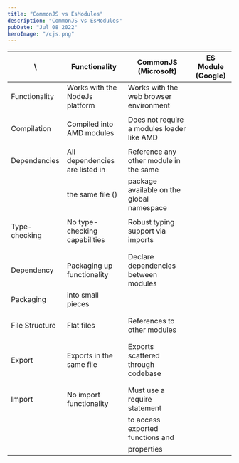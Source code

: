 ```yaml
---
title: "CommonJS vs EsModules"
description: "CommonJS vs EsModules"
pubDate: "Jul 08 2022"
heroImage: "/cjs.png"
---
```


| \              | Functionality                  | CommonJS (Microsoft)                       | ES Module (Google) |
| -------------- | ------------------------------ | ------------------------------------------ | ------------------ |
| Functionality  | Works with the NodeJs platform | Works with the web browser environment     |
|                |                                |                                            |
| Compilation    | Compiled into AMD modules      | Does not require a modules loader like AMD |
|                |                                |                                            |
| Dependencies   | All dependencies are listed in | Reference any other module in the same     |
|                | the same file ()               | package available on the global namespace  |
|                |                                |                                            |
| Type-checking  | No type-checking capabilities  | Robust typing support via imports          |
|                |                                |                                            |
|                |                                |                                            |
| Dependency     | Packaging up functionality     | Declare dependencies between modules       |
| Packaging      | into small pieces              |                                            |
|                |                                |                                            |
|                |                                |                                            |
| File Structure | Flat files                     | References to other modules                |
|                |                                |                                            |
|                |                                |                                            |
| Export         | Exports in the same file       | Exports scattered through codebase         |
|                |                                |                                            |
|                |                                |                                            |
| Import         | No import functionality        | Must use a require statement               |
|                |                                | to access exported functions and           |
|                |                                | properties                                 |
